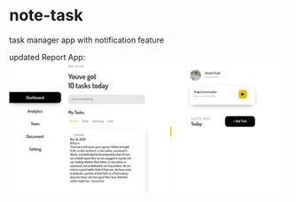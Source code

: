 # note-task
task manager app with notification feature


updated Report App:
<img src="Screenshot 2020-11-26 183054.jpg"/>
